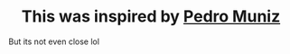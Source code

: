 <h1 align="center">This was inspired by <a href="https://salesp07.github.io/">Pedro Muniz</a></h1>

<p> But its not even close lol</p>
